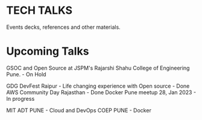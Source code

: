 # TECH TALKS

Events decks, references and other materials.


# Upcoming Talks

GSOC and Open Source at JSPM's Rajarshi Shahu College of Engineering Pune. - On Hold

GDG DevFest Raipur - Life changing experience with Open source - Done
AWS Community Day Rajasthan - Done
Docker Pune meetup 28, Jan 2023 - In progress

MIT ADT PUNE - Cloud and DevOps 
COEP PUNE - Docker

